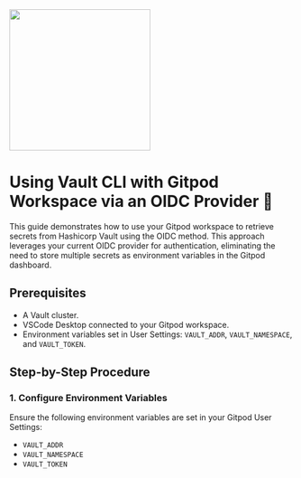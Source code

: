 <img src="https://www.gitpod.io/images/media-kit/logo-dark-theme.png" width="250">

# Using Vault CLI with Gitpod Workspace via an OIDC Provider 🍊
This guide demonstrates how to use your Gitpod workspace to retrieve secrets from Hashicorp Vault using the OIDC method. This approach leverages your current OIDC provider for authentication, eliminating the need to store multiple secrets as environment variables in the Gitpod dashboard.

## Prerequisites
- A Vault cluster.
- VSCode Desktop connected to your Gitpod workspace.
- Environment variables set in User Settings: `VAULT_ADDR`, `VAULT_NAMESPACE`, and `VAULT_TOKEN`.

## Step-by-Step Procedure

### 1. Configure Environment Variables
Ensure the following environment variables are set in your Gitpod User Settings:
- `VAULT_ADDR`
- `VAULT_NAMESPACE`
- `VAULT_TOKEN`

